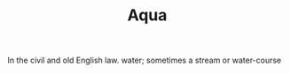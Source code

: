 ---
title: Aqua
letter: A
permalink: "/definitions/bld-aqua.html"
body: In the civil and old English law. water; sometimes a stream or water-course
published_at: '2018-07-07'
source: Black's Law Dictionary 2nd Ed (1910)
layout: post
---